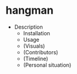# hangman
- Description
  - Installation
  - Usage
  - (Visuals)
  - (Contributors)
  - (Timeline)
  - (Personal situation)
